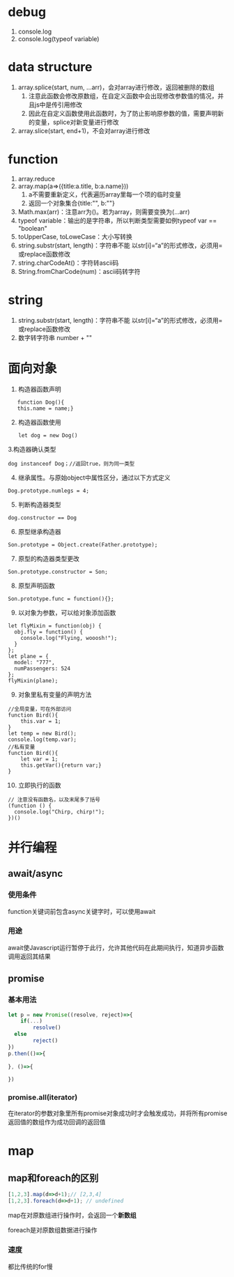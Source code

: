 # debug

1. console.log
2. console.log(typeof variable)

# data structure

1. array.splice(start, num, ...arr)，会对array进行修改，返回被删除的数组
   1. 注意此函数会修改原数组，在自定义函数中会出现修改参数值的情况，并且js中是传引用修改
   2. 因此在自定义函数使用此函数时，为了防止影响原参数的值，需要声明新的变量，splice对新变量进行修改
2. array.slice(start, end+1)，不会对array进行修改

# function

1. array.reduce
2. array.map(a=>({title:a.title, b:a.name}))
   1. a不需要重新定义，代表遍历array里每一个项的临时变量
   2. 返回一个对象集合{title:"", b:""}
3. Math.max(arr)：注意arr为()。若为array，则需要变换为(...arr)
4. typeof variable：输出的是字符串，所以判断类型需要如例typeof var == "boolean"
5. toUpperCase, toLoweCase：大小写转换
6. string.substr(start, length)：字符串不能 以str[i]=“a”的形式修改，必须用=或replace函数修改
7. string.charCodeAt()：字符转ascii码
8. String.fromCharCode(num)：ascii码转字符

# string

1. string.substr(start, length)：字符串不能 以str[i]=“a”的形式修改，必须用=或replace函数修改
2. 数字转字符串 number + ""

# 面向对象

1. 构造器函数声明 


```
   function Dog(){
   this.name = name;}
```

2. 构造器函数使用

   ```
   let dog = new Dog()
   ```

3.构造器确认类型

```
dog instanceof Dog；//返回true，则为同一类型
```

4. 继承属性。与原始object中属性区分，通过以下方式定义

```
Dog.prototype.numlegs = 4;
```
5. 判断构造器类型

```
dog.constructor == Dog
```

6. 原型继承构造器

```
Son.prototype = Object.create(Father.prototype);
```

7. 原型的构造器类型更改

```
Son.prototype.constructor = Son;
```

8. 原型声明函数

```
Son.prototype.func = function(){};
```

9. 以对象为参数，可以给对象添加函数

```
let flyMixin = function(obj) {
  obj.fly = function() {
    console.log("Flying, wooosh!");
  }
};
let plane = {
  model: "777",
  numPassengers: 524
};
flyMixin(plane);
```

9. 对象里私有变量的声明方法

```
//全局变量，可在外部访问
function Bird(){
    this.var = 1;
}
let temp = new Bird();
console.log(temp.var);
//私有变量
function Bird(){
    let var = 1;
    this.getVar(){return var;}
}
```

10. 立即执行的函数

```
// 注意没有函数名，以及末尾多了括号
(function () {
  console.log("Chirp, chirp!");
})()
```



# 并行编程

## await/async

### 使用条件

function关键词前包含async关键字时，可以使用await

### 用途

await使Javascript运行暂停于此行，允许其他代码在此期间执行，知道异步函数调用返回其结果

## promise

### 基本用法

```javascript
let p = new Promise((resolve, reject)=>{
	if(...)
     	resolve()
  else
    	reject()
})
p.then(()=>{
  
}, ()=>{
  
})
```



### promise.all(iterator)

在iterator的参数对象里所有promise对象成功时才会触发成功，并将所有promise返回值的数组作为成功回调的返回值

# map

## map和foreach的区别

```javascript
[1,2,3].map(d=>d+1);// [2,3,4]
[1,2,3].foreach(d=>d+1); // undefined
```

map在对原数组进行操作时，会返回一个**新数组**

foreach是对原数组数据进行操作

### 速度

都比传统的for慢